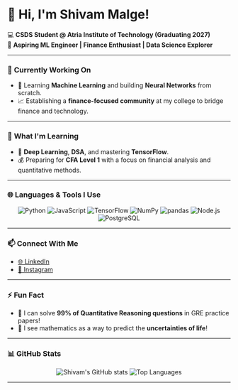 # 👋 Hi, I'm **Shivam Malge**!  
💻 **CSDS Student @ Atria Institute of Technology (Graduating 2027)**  
🌟 **Aspiring ML Engineer | Finance Enthusiast | Data Science Explorer**

---

### 🔭 **Currently Working On**  
- 🚀 Learning **Machine Learning** and building **Neural Networks** from scratch.  
- 📈 Establishing a **finance-focused community** at my college to bridge finance and technology.  

---

### 📖 **What I'm Learning**  
- 🤖 **Deep Learning**, **DSA**, and mastering **TensorFlow**.  
- 💰 Preparing for **CFA Level 1** with a focus on financial analysis and quantitative methods.  

---

### 🌐 **Languages & Tools I Use**  
<div align="center">  
  <img src="https://img.shields.io/badge/Python-3670A0?style=for-the-badge&logo=python&logoColor=white" alt="Python" />
  <img src="https://img.shields.io/badge/JavaScript-F7DF1E?style=for-the-badge&logo=javascript&logoColor=black" alt="JavaScript" />
  <img src="https://img.shields.io/badge/TensorFlow-FF6F00?style=for-the-badge&logo=tensorflow&logoColor=white" alt="TensorFlow" />
  <img src="https://img.shields.io/badge/NumPy-013243?style=for-the-badge&logo=numpy&logoColor=white" alt="NumPy" />
  <img src="https://img.shields.io/badge/pandas-150458?style=for-the-badge&logo=pandas&logoColor=white" alt="pandas" />
  <img src="https://img.shields.io/badge/Node.js-339933?style=for-the-badge&logo=nodedotjs&logoColor=white" alt="Node.js" />
  <img src="https://img.shields.io/badge/PostgreSQL-336791?style=for-the-badge&logo=postgresql&logoColor=white" alt="PostgreSQL" />
</div>  

---

### 📫 **Connect With Me**  
- [🌐 LinkedIn](https://www.linkedin.com/in/shivam-malge-12523a293/)  
- [📸 Instagram](https://www.instagram.com/epsilon_edge/)  

---

### ⚡ **Fun Fact**  
- 🧠 I can solve **99% of Quantitative Reasoning questions** in GRE practice papers!  
- 🎯 I see mathematics as a way to predict the **uncertainties of life**!  

---

### 📊 **GitHub Stats**  
<div align="center">  
  <img src="https://github-readme-stats.vercel.app/api?username=YourGitHubUsername&show_icons=true&theme=radical" alt="Shivam's GitHub stats" />  
  <img src="https://github-readme-stats.vercel.app/api/top-langs/?username=YourGitHubUsername&layout=compact&theme=radical" alt="Top Languages" />
</div>  

---

